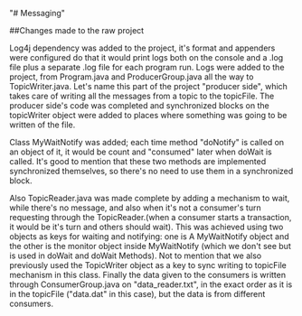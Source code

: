 "# Messaging" 

##Changes made to the raw project

Log4j dependency was added to the project, it's format and appenders were configured do that it would print logs both on the console and a .log file plus a separate .log file for each program run.
Logs were added to the project, from Program.java and ProducerGroup.java all the way to TopicWriter.java. Let's name this part of the project "producer side", which takes care of writing all the messages from a topic to the topicFile.
The producer side's code was completed and synchronized blocks on the topicWriter object were added to places where something was going to be written of the file.

Class MyWaitNotify was added; each time method "doNotify" is called on an object of it, it would be count and "consumed" later when doWait is called. It's good to mention that these two methods are implemented synchronized themselves, so there's no need to use them in a synchronized block.

Also TopicReader.java was made complete by adding a mechanism to wait, while there's no message, and also when it's not a consumer's turn requesting through the TopicReader.(when a consumer starts a transaction, it would be it's turn and others should wait). This was achieved using two objects as keys for waiting and notifying: one is A MyWaitNotify object and the other is the monitor object inside MyWaitNotify (which we don't see but is used in doWait and doWait Methods). Not to mention that we also previously used the TopicWriter object as a key to sync writing to topicFile mechanism in this class.
Finally the data given to the consumers is written through ConsumerGroup.java on "data_reader.txt", in the exact order as it is in the topicFile ("data.dat" in this case), but the data is from different consumers.
